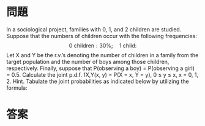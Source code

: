 # 問題
In a sociological project, families with 0, 1, and 2 children are studied.
Suppose that the numbers of children occur with the following frequencies:
$$
\text{0 children}:30\%;\quad\text{1 child}:
$$
Let X and Y be the r.v.’s denoting the number of children in a family from the
target population and the number of boys among those children, respectively.
Finally, suppose that P(observing a boy) = P(observing a girl) = 0.5.
Calculate the joint p.d.f. fX,Y(x, y) = P(X = x, Y = y), 0 ≤ y ≤ x, x = 0, 1, 2.
Hint. Tabulate the joint probabilities as indicated below by utilizing the
formula:
# 答案


